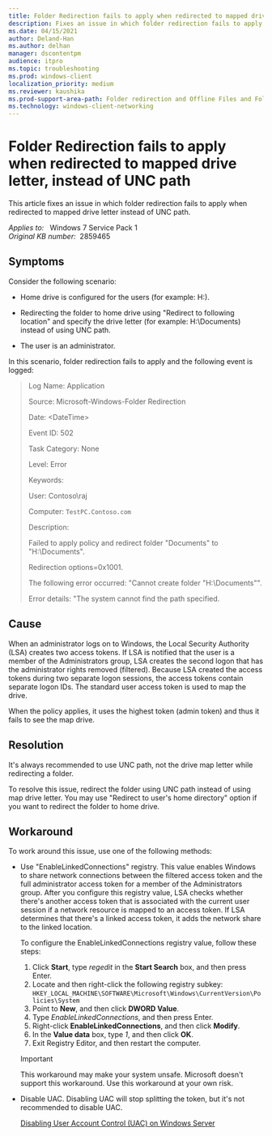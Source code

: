 ```yaml
---
title: Folder Redirection fails to apply when redirected to mapped drive letter, instead of UNC path
description: Fixes an issue in which folder redirection fails to apply when redirected to mapped drive letter instead of UNC path.
ms.date: 04/15/2021
author: Deland-Han
ms.author: delhan
manager: dscontentpm
audience: itpro
ms.topic: troubleshooting
ms.prod: windows-client
localization_priority: medium
ms.reviewer: kaushika
ms.prod-support-area-path: Folder redirection and Offline Files and Folders (CSC)
ms.technology: windows-client-networking
---
```

# Folder Redirection fails to apply when redirected to mapped drive letter, instead of UNC path

This article fixes an issue in which folder redirection fails to apply when redirected to mapped drive letter instead of UNC path.

_Applies to:_ &nbsp; Windows 7 Service Pack 1  
_Original KB number:_ &nbsp;2859465

## Symptoms

Consider the following scenario:

- Home drive is configured for the users (for example: H:).

- Redirecting the folder to home drive using "Redirect to following location" and specify the drive letter (for example: H:\\Documents) instead of using UNC path.

- The user is an administrator.

In this scenario, folder redirection fails to apply and the following event is logged:

> Log Name:      Application
>
> Source:        Microsoft-Windows-Folder Redirection
>
> Date:          \<DateTime>
>
> Event ID:      502
>
> Task Category: None
>
> Level:         Error
>
> Keywords:
>
> User:          Contoso\\raj
>
> Computer:      `TestPC.Contoso.com`
>
> Description:
>
> Failed to apply policy and redirect folder "Documents" to "H:\\Documents".
>
> Redirection options=0x1001.
>
> The following error occurred: "Cannot create folder "H:\\Documents"".
>
> Error details: "The system cannot find the path specified.

## Cause

When an administrator logs on to Windows, the Local Security Authority (LSA) creates two access tokens. If LSA is notified that the user is a member of the Administrators group, LSA creates the second logon that has the administrator rights removed (filtered). Because LSA created the access tokens during two separate logon sessions, the access tokens contain separate logon IDs. The standard user access token is used to map the drive.

When the policy applies, it uses the highest token (admin token) and thus it fails to see the map drive.

## Resolution

It's always recommended to use UNC path, not the drive map letter while redirecting a folder.

To resolve this issue, redirect the folder using UNC path instead of using map drive letter. You may use "Redirect to user's home directory" option if you want to redirect the folder to home drive.

## Workaround

To work around this issue, use one of the following methods:

- Use "EnableLinkedConnections" registry. This value enables Windows to share network connections between the filtered access token and the full administrator access token for a member of the Administrators group. After you configure this registry value, LSA checks whether there's another access token that is associated with the current user session if a network resource is mapped to an access token. If LSA determines that there's a linked access token, it adds the network share to the linked location.

    To configure the EnableLinkedConnections registry value, follow these steps:

    1. Click **Start**, type *regedit* in the **Start Search** box, and then press Enter.
    2. Locate and then right-click the following registry subkey:      `HKEY_LOCAL_MACHINE\SOFTWARE\Microsoft\Windows\CurrentVersion\Policies\System`
    3. Point to **New**, and then click **DWORD Value**.
    4. Type *EnableLinkedConnections*, and then press Enter.
    5. Right-click **EnableLinkedConnections**, and then click **Modify**.
    6. In the **Value data** box, type *1*, and then click **OK**.
    7. Exit Registry Editor, and then restart the computer.

    > [!IMPORTANT]
    > This workaround may make your system unsafe. Microsoft doesn't support this workaround. Use this workaround at your own risk.

- Disable UAC. Disabling UAC will stop splitting the token, but it's not recommended to disable UAC.

    [Disabling User Account Control (UAC) on Windows Server](https://support.microsoft.com/help/2526083)
